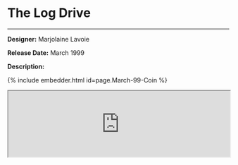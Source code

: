 # The Log Drive 

*     *     *     *  

**Designer:** Marjolaine Lavoie

**Release Date:** March 1999 

**Description:** 


<div id="viewerContainer">
		<script  type="text/javascript">
			createRtiViewer("viewerContainer", "webrti", 900, 600); 
		</script>
	</div>
	
{% include embedder.html id=page.March-99-Coin %}

<iframe src="https://mslafrenie.github.io/March-99-Coin" width = 100%></iframe>
